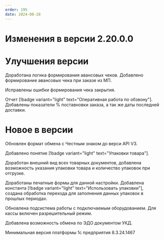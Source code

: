 ```yaml
---
order: 195
date: 2024-08-28
---
```


# Изменения в версии 2.20.0.0

# Улучшения версии

Доработана логика формирования авансовых чеков. Добавлено формирование авансовых чека при заказе из МП.

Исправлены ошибки формирования чека закрытия.

Отчет [!badge variant="light" text="Оперативная работа по обзвону"]. Добавлены показатели % поставновки заказа, а так же даты последней доставки.

# Новое в версии

Обновлен формат обмена с Честным знаком до верси API V3. 

Добавлено понятие [!badge variant="light" text="Упаковки товара"]. 

Доработан внешний вид всех товарных документов, добавлена возможность указания упаковки товара и количество упаковок при отгрузке. 

Доработаны печатные формы для данной настройки. Добавлена константа [!badge variant="light" text="Использовать упаковки"], создана обработка перехода для заполнения данных упаковок  в прошлых периодах. 

Обновлена подсистема работы с подключаемым оборудованием. Для кассы включен разрешительный режим. 

Добавлена возможность обмена по ЭДО документом УКД. 

Минимальная версия платформы 1с предприятия 8.3.24.1467
